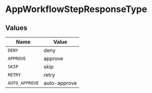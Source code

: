 # AppWorkflowStepResponseType


## Values

| Name           | Value          |
| -------------- | -------------- |
| `DENY`         | deny           |
| `APPROVE`      | approve        |
| `SKIP`         | skip           |
| `RETRY`        | retry          |
| `AUTO_APPROVE` | auto-approve   |